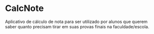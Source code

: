 CalcNote
========

Aplicativo de cálculo de nota para ser utilizado por alunos que querem saber quanto precisam tirar em suas provas finais na faculdade/escola.
